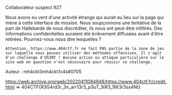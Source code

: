  Collaborateur suspect
927

Nous avons eu vent d'une activité étrange qui aurait eu lieu sur la page qui mène à cette interface de mission. Nous soupçonnons une tentative de la part de Hallebarde de nous discréditer, ils nous ont peut-être infiltrés. Des informations confidentielles auraient été brièvement diffusées avant d'être retirées. Pourriez-vous nous dire lesquelles ?

    Attention, https://www.404ctf.fr ne fait PAS partie de la zone de jeu sur laquelle vous pouvez utiliser des méthodes offensives. Il s'agit d'un challenge d'OSINT ! Aucune action ou attaque particulière sur le site web en question n'est nécessaire pour réussir ce challenge.

Auteur : mh4ckt3mh4ckt1c4s#0705

https://web.archive.org/web/20220411084948/https://www.404ctf.fr/credit.html => 404CTF{R3G4rd3r_3n_arr13r3_p3uT_3tR3_1Nt3r3ss4Nt}
